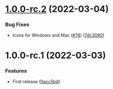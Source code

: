 # [1.0.0-rc.2](https://github.com/mourtisma/electron-audio-tagger/compare/v1.0.0-rc.1...v1.0.0-rc.2) (2022-03-04)

### Bug Fixes

-   Icons for Windows and Mac ([#74](https://github.com/mourtisma/electron-audio-tagger/issues/74)) ([7dc3080](https://github.com/mourtisma/electron-audio-tagger/commit/7dc30805ae59acaeae2058c1aab8dc6456573df5))

# 1.0.0-rc.1 (2022-03-03)

### Features

-   First release ([0acc5bd](https://github.com/mourtisma/electron-audio-tagger/commit/0acc5bd550207f1a450b6b49a770158b0b88fee7))
